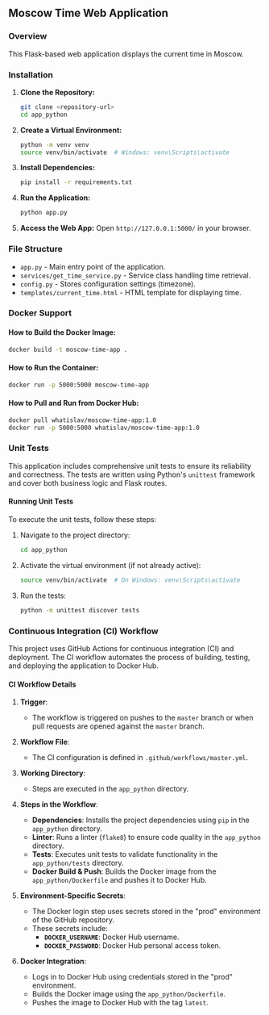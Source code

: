 ## Moscow Time Web Application

### Overview
This Flask-based web application displays the current time in Moscow.

### Installation

1. **Clone the Repository:**
   ```sh
   git clone <repository-url>
   cd app_python
   ```
2. **Create a Virtual Environment:**
   ```sh
   python -m venv venv
   source venv/bin/activate  # Windows: venv\Scripts\activate
   ```
3. **Install Dependencies:**
   ```sh
   pip install -r requirements.txt
   ```
4. **Run the Application:**
   ```sh
   python app.py
   ```
5. **Access the Web App:**
   Open `http://127.0.0.1:5000/` in your browser.

### File Structure
- `app.py` - Main entry point of the application.
- `services/get_time_service.py` - Service class handling time retrieval.
- `config.py` - Stores configuration settings (timezone).
- `templates/current_time.html` - HTML template for displaying time.


### Docker Support

#### How to Build the Docker Image:
```sh
docker build -t moscow-time-app .
```

#### How to Run the Container:
```sh
docker run -p 5000:5000 moscow-time-app
```

#### How to Pull and Run from Docker Hub:
```sh
docker pull whatislav/moscow-time-app:1.0
docker run -p 5000:5000 whatislav/moscow-time-app:1.0
```

### Unit Tests

This application includes comprehensive unit tests to ensure its reliability and correctness. The tests are written using Python's `unittest` framework and cover both business logic and Flask routes.

#### Running Unit Tests
To execute the unit tests, follow these steps:

1. Navigate to the project directory:
   ```sh
   cd app_python
   ```

2. Activate the virtual environment (if not already active):
   ```sh
   source venv/bin/activate  # On Windows: venv\Scripts\activate
   ```

3. Run the tests:
   ```sh
   python -m unittest discover tests
   ```

### Continuous Integration (CI) Workflow

This project uses GitHub Actions for continuous integration (CI) and deployment. The CI workflow automates the process of building, testing, and deploying the application to Docker Hub.

#### CI Workflow Details

1. **Trigger**: 
   - The workflow is triggered on pushes to the `master` branch or when pull requests are opened against the `master` branch.

2. **Workflow File**:
   - The CI configuration is defined in `.github/workflows/master.yml`.

3. **Working Directory**:
   - Steps are executed in the `app_python` directory.

4. **Steps in the Workflow**:
   - **Dependencies**: Installs the project dependencies using `pip` in the `app_python` directory.
   - **Linter**: Runs a linter (`flake8`) to ensure code quality in the `app_python` directory.
   - **Tests**: Executes unit tests to validate functionality in the `app_python/tests` directory.
   - **Docker Build & Push**: Builds the Docker image from the `app_python/Dockerfile` and pushes it to Docker Hub.

5. **Environment-Specific Secrets**:
   - The Docker login step uses secrets stored in the "prod" environment of the GitHub repository.
   - These secrets include:
     - **`DOCKER_USERNAME`**: Docker Hub username.
     - **`DOCKER_PASSWORD`**: Docker Hub personal access token.

6. **Docker Integration**:
   - Logs in to Docker Hub using credentials stored in the "prod" environment.
   - Builds the Docker image using the `app_python/Dockerfile`.
   - Pushes the image to Docker Hub with the tag `latest`.